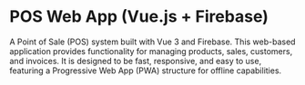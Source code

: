 # POS Web App (Vue.js + Firebase)

A Point of Sale (POS) system built with Vue 3 and Firebase. This web-based application provides functionality for managing products, sales, customers, and invoices. It is designed to be fast, responsive, and easy to use, featuring a Progressive Web App (PWA) structure for offline capabilities.
